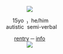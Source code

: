 <div align="center"> 

![](https://files.catbox.moe/lpg372.gif)

</div> <div align="center">   ‎ ‎15yo‎‎ ‎  ₎‎‎ ‎  he/him
</div> <div align="center"> ‎ ‎ ‎  ‎  ‎ ‎ autistic‎ ‎ semi-verbal
⠀

[rentry](https://rentry.co/iley) ─  [info](https://rentry.co/ptiley)  
![](divider)
